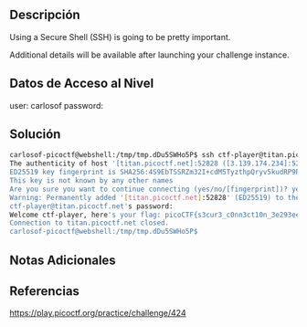 ## Descripción 
Using a Secure Shell (SSH) is going to be pretty important.

Additional details will be available after launching your challenge instance.

## Datos de Acceso al Nivel
user: carlosof
password:

## Solución
```bash
carlosof-picoctf@webshell:/tmp/tmp.dDu5SWHo5P$ ssh ctf-player@titan.picoctf.net -p 52828
The authenticity of host '[titan.picoctf.net]:52828 ([3.139.174.234]:52828)' can't be established.
ED25519 key fingerprint is SHA256:4S9EbTSSRZm32I+cdM5TyzthpQryv5kudRP9PIKT7XQ.
This key is not known by any other names
Are you sure you want to continue connecting (yes/no/[fingerprint])? yes
Warning: Permanently added '[titan.picoctf.net]:52828' (ED25519) to the list of known hosts.
ctf-player@titan.picoctf.net's password: 
Welcome ctf-player, here's your flag: picoCTF{s3cur3_c0nn3ct10n_3e293eea}
Connection to titan.picoctf.net closed.
carlosof-picoctf@webshell:/tmp/tmp.dDu5SWHo5P$ 
```

## Notas Adicionales

## Referencias 
https://play.picoctf.org/practice/challenge/424